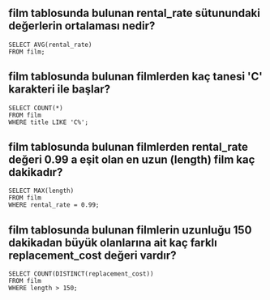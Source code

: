 ## film tablosunda bulunan rental_rate sütunundaki değerlerin ortalaması nedir?
```
SELECT AVG(rental_rate) 
FROM film;
```
## film tablosunda bulunan filmlerden kaç tanesi 'C' karakteri ile başlar?
```
SELECT COUNT(*) 
FROM film 
WHERE title LIKE 'C%';
```
## film tablosunda bulunan filmlerden rental_rate değeri 0.99 a eşit olan en uzun (length) film kaç dakikadır?
```
SELECT MAX(length) 
FROM film 
WHERE rental_rate = 0.99;
```
## film tablosunda bulunan filmlerin uzunluğu 150 dakikadan büyük olanlarına ait kaç farklı replacement_cost değeri vardır?
```
SELECT COUNT(DISTINCT(replacement_cost)) 
FROM film 
WHERE length > 150;
```
